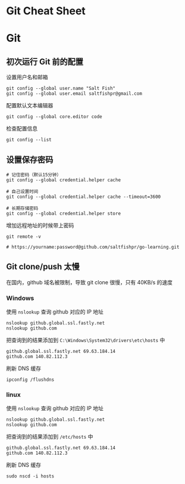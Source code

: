 # Git Cheat Sheet


# Git

## 初次运行 Git 前的配置

设置用户名和邮箱

```shell
git config --global user.name "Salt Fish"
git config --global user.email saltfishpr@gmail.com
```

配置默认文本编辑器

```shell
git config --global core.editor code
```

检查配置信息

```shell
git config --list
```

## 设置保存密码

```shell
# 记住密码（默认15分钟）
git config --global credential.helper cache

# 自己设置时间
git config --global credential.helper cache --timeout=3600

# 长期存储密码
git config --global credential.helper store
```

增加远程地址的时候带上密码

```
git remote -v

# https://yourname:password@github.com/saltfishpr/go-learning.git
```

## Git clone/push 太慢

在国内，github 域名被限制，导致 git clone 很慢，只有 40KB/s 的速度

### Windows

使用 `nslookup` 查询 github 对应的 IP 地址

```shell
nslookup github.global.ssl.fastly.net
nslookup github.com
```

把查询到的结果添加到 `C:\Windows\System32\drivers\etc\hosts` 中

```plaintext
github.global.ssl.fastly.net 69.63.184.14
github.com 140.82.112.3
```

刷新 DNS 缓存

```shell
ipconfig /flushdns
```

### linux

使用 `nslookup` 查询 github 对应的 IP 地址

```shell
nslookup github.global.ssl.fastly.net
nslookup github.com
```

把查询到的结果添加到 `/etc/hosts` 中

```plaintext
github.global.ssl.fastly.net 69.63.184.14
github.com 140.82.112.3
```

刷新 DNS 缓存

```shell
sudo nscd -i hosts
```

